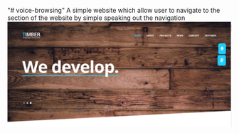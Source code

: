 "# voice-browsing"
A simple website  which allow user to navigate to the section of the website by simple speaking out the navigation 
![image](https://github.com/hacess/voice-browsing/blob/master/voice-browsing.png)
 
